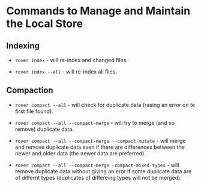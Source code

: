 
# Commands to Manage and Maintain the Local Store

## Indexing

* `rover index` - will re-index and changed files.

* `rover index --all` - will re-index all files.

## Compaction

* `rover compact --all` - will check for duplicate data (rasing an
  error on te first file found).

* `rover compact --all --compact-merge` - will try to merge (and so
  remove) duplicate data.

* `rover compact --all --compact-merge --compact-mutate` - will merge
  and remove duplicate data even if there are differences between the
  newer and older data (the newer data are preferred).

* `rover compact --all --compact-merge -compact-mixed-types` - will
   remove duplicate data without giving an eror if some duplicate data
   are of differnt types (duplicates of differeing types will not be
   merged).
